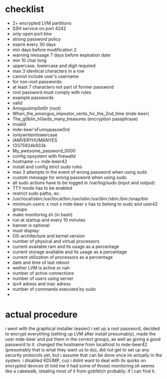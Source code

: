 # checklist

- 2+ encrypted LVM partitions
- SSH service on port 4242
 - *only* open port btw
- strong password policy
 - expire every 30 days
 - min days before modification 2
 - warning message 7 days before expiration date
 - min 10 char long
 - uppercase, lowercase and digit required
 - max 3 identical characters in a row
 - cannot include user's username
 - for non-root passwords:
  - at least 7 characters not part of former password
 - root password must comply with rules
 - example passwords
  - valid
   - AmogusImp0st0r (root)
   - When_the_amongus_impostor_vents_for_the_2nd_time (mde-beer)
   - The_g0blin_h0ards_many_treasures (encryption passphrase)
  - invalid
   - mde-beer'sFunnypassw0rd
   - ionlywriteinlowercase
   - IAMVERYHUMANYES
   - 13375934k933k
   - My_awesome_password_0000
- config opsystem with firewalld
- hostname == mde-beer42
- install and config strict sudo rules
 - max 3 attempts in the event of wrong password when using sudo
 - custom message for wrong password when using sudo
 - all sudo actions have to be logged in /var/log/sudo (input and output)
 - TTY mode has to be enabled
 - restrict sudo paths, ex:
  - /usr/local/sbin:/usr/local/bin:/usr/sbin:/usr/bin:/sbin:/bin:/snap/bin
- minimum users:
 x root
 x mde-beer
  x has to belong to sudo and user42 groups
- make monitoring.sh (in bash)
 - run at startup and every 10 minutes
 - banner is optional
 - must display:
  - OS-architecture and kernel version
  - number of physical and virtual processors
  - current available ram and its usage as a percentage
  - current storage available and its usage as a percentage
  - current utilization of processors as a percentage
  - date and time of last reboot
  - wether LVM is active or nah
  - number of active connections
  - number of users using server
  - ipv4 adress and mac adress
  - number of commands executed by sudo
  -

# actual procedure
i went with the graphical installer (easier)
i set up a root password, decided to encrypt everything (setting up LVM after install presumably), made the user mde-beer and put them in the correct groups, as well as giving a good password to it. changed the hostname from localhost to mde-beer42 (presumably that is what they want us to do), did not get to set up any security protocols yet, but i assume that can be done once im actually in the system.
i disabled KDUMP, cuz i didnt want to deal with its quirks on encrypted devices (it told me it had some of those)
monitoring.sh seems like a cakewalk, stealing most of it from gobfetch probably. if i can find it.
